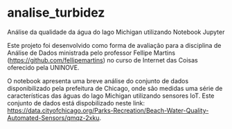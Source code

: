 # analise_turbidez
Análise da qualidade da água do lago Michigan utilizando Notebook Jupyter

Este projeto foi desenvolvido como forma de avaliação para a disciplina de Análise de Dados ministrada pelo professor Fellipe Martins (https://github.com/fellipemartins) no curso de Internet das Coisas oferecido pela UNINOVE.

O notebook apresenta uma breve análise do conjunto de dados disponibilizado pela prefeitura de Chicago, onde são medidas uma série de características das águas do lago Michigan utilizando sensores IoT. Este conjunto de dados está dispobilizado neste link: https://data.cityofchicago.org/Parks-Recreation/Beach-Water-Quality-Automated-Sensors/qmqz-2xku.
